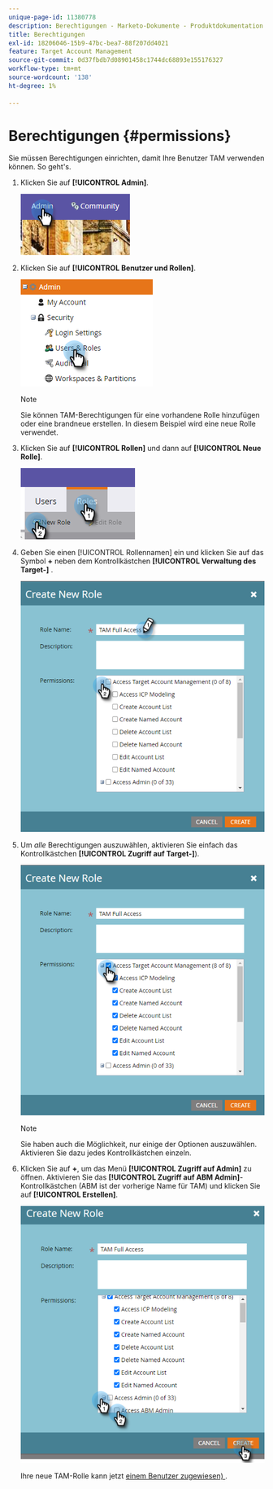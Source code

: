 ```yaml
---
unique-page-id: 11380778
description: Berechtigungen - Marketo-Dokumente - Produktdokumentation
title: Berechtigungen
exl-id: 18206046-15b9-47bc-bea7-88f207dd4021
feature: Target Account Management
source-git-commit: 0d37fbdb7d08901458c1744dc68893e155176327
workflow-type: tm+mt
source-wordcount: '138'
ht-degree: 1%

---
```


# Berechtigungen {#permissions}

Sie müssen Berechtigungen einrichten, damit Ihre Benutzer TAM verwenden können. So geht&#39;s.

1. Klicken Sie auf **[!UICONTROL Admin]**.

   ![](assets/one-2.png)

1. Klicken Sie auf **[!UICONTROL Benutzer und Rollen]**.

   ![](assets/two-2.png)

   >[!NOTE]
   >
   >Sie können TAM-Berechtigungen für eine vorhandene Rolle hinzufügen oder eine brandneue erstellen. In diesem Beispiel wird eine neue Rolle verwendet.

1. Klicken Sie auf **[!UICONTROL Rollen]** und dann auf **[!UICONTROL Neue Rolle]**.

   ![](assets/three-2.png)

1. Geben Sie einen [!UICONTROL Rollennamen] ein und klicken Sie auf das Symbol **+** neben dem Kontrollkästchen **[!UICONTROL Verwaltung des Target-]** .

   ![](assets/permissions-4.png)

1. Um _alle_ Berechtigungen auszuwählen, aktivieren Sie einfach das Kontrollkästchen **[!UICONTROL Zugriff auf Target-]**).

   ![](assets/permissions-5.png)

   >[!NOTE]
   >
   >Sie haben auch die Möglichkeit, nur einige der Optionen auszuwählen. Aktivieren Sie dazu jedes Kontrollkästchen einzeln.

1. Klicken Sie auf **+**, um das Menü **[!UICONTROL Zugriff auf Admin]** zu öffnen. Aktivieren Sie das **[!UICONTROL Zugriff auf ABM Admin]**-Kontrollkästchen (ABM ist der vorherige Name für TAM) und klicken Sie auf **[!UICONTROL Erstellen]**.

   ![](assets/permissions-6.png)

   Ihre neue TAM-Rolle kann jetzt [einem Benutzer zugewiesen) ](/help/marketo/product-docs/administration/users-and-roles/managing-user-roles-and-permissions.md#assign-roles-to-a-user).
